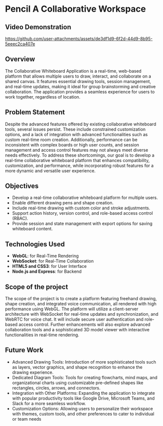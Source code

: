 # Pencil A Collaborative Workspace

## Video Demonstration
https://github.com/user-attachments/assets/de3df1d9-6f2d-44d9-8b95-5eeec2ca407e

## Overview
The Collaborative Whiteboard Application is a real-time, web-based platform that allows multiple users to draw, interact, and collaborate on a shared canvas. It features essential drawing tools, session management, and real-time updates, making it ideal for group brainstorming and creative collaboration. The application provides a seamless experience for users to work together, regardless of location.

## Problem Statement 
Despite the advanced features offered by existing collaborative whiteboard tools, several issues persist. These include
constrained customization options, and a lack of integration with advanced functionalities such as custom real-time room
creation. Additionally, performance can be inconsistent with complex boards or high user counts, and session management
and access control features may not always meet diverse needs effectively. To address these shortcomings, our goal is to
develop a real-time collaborative whiteboard platform that enhances compatibility, customization, and performance, while
incorporating robust features for a more dynamic and versatile user experience.

## Objectives
- Develop a real-time collaborative whiteboard platform for multiple users.
- Enable different drawing pens and shape creation.
- Include real-time drawing with custom color and stroke adjustments.
- Support action history, version control, and role-based access control (RBAC).
- Provide session and state management with export options for saving whiteboard content.

## Technologies Used
- **WebGL**: for Real-Time Rendering
- **WebSocket**: for Real-Time Collaboration
- **HTML5 and CSS3**: for User Interface
- **Node.js and Express**: for Backend

## Scope of the project
The scope of the project is to create a platform featuring freehand drawing, shape creation, and integrated voice
communication, all rendered with high performance using WebGL. The platform will utilize a client-server architecture
with WebSocket for real-time updates and synchronization, and WebRTC for voice chat. It will include secure user
authentication and role-based access control. Further enhancements will also explore advanced collaboration tools and a
sophisticated 3D model viewer with interactive functionalities in real-time rendering.

## Future Work
- Advanced Drawing Tools: Introduction of more sophisticated tools such as layers, vector graphics, and shape 
recognition to enhance the drawing experience.
- Dedicated Diagram Tools: Tools for creating flowcharts, mind maps, and organizational charts using customizable 
pre-defined shapes like rectangles, circles, arrows, and connectors.
- Integration with Other Platforms: Expanding the application to integrate with popular productivity tools like Google 
Drive, Microsoft Teams, and Slack for a more seamless workflow.
- Customization Options: Allowing users to personalize their workspace with themes, custom tools, and other 
preferences to cater to individual or team needs
